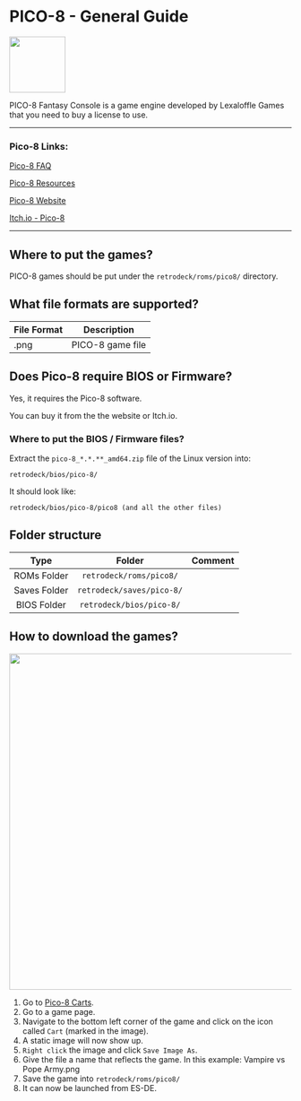 # PICO-8 - General Guide

<img src="../../../wiki_images/logos//pico-8-logo.png"  width="100">

PICO-8 Fantasy Console is a game engine developed by Lexaloffle Games that you need to buy a license to use.

---

### Pico-8 Links:

[Pico-8 FAQ](https://www.lexaloffle.com/pico-8.php?page=faq)

[Pico-8 Resources](https://www.lexaloffle.com/pico-8.php?page=resources)

[Pico-8 Website](https://www.lexaloffle.com/pico-8.php)

[Itch.io - Pico-8](https://lexaloffle.itch.io/pico-8)

---

## Where to put the games?

PICO-8 games should be put under the `retrodeck/roms/pico8/` directory. 

## What file formats are supported?

| File Format | Description |
|-------------|-------------|
| .png        | PICO-8 game file |

## Does Pico-8 require BIOS or Firmware?

Yes, it requires the Pico-8 software. 

You can buy it from the the website or Itch.io.

### Where to put the BIOS / Firmware files?

Extract the `pico-8_*.*.**_amd64.zip` file of the Linux version into:

`retrodeck/bios/pico-8/`

It should look like:

`retrodeck/bios/pico-8/pico8 (and all the other files)`

## Folder structure

| Type    | Folder                 |          Comment     | 
|  :---:  | :---:                  |             :---:     |
| ROMs Folder |`retrodeck/roms/pico8/` |                               |  
| Saves Folder |`retrodeck/saves/pico-8/` |                               |  
| BIOS Folder | `retrodeck/bios/pico-8/` |  |

## How to download the games?

<img src="../pico-8-vampire.png" width="600">

1. Go to [Pico-8 Carts](https://www.lexaloffle.com/bbs/?cat=7&carts_tab=1#mode=carts&sub=2).
2. Go to a game page.
3. Navigate to the bottom left corner of the game and click on the icon called `Cart` (marked in the image).
4. A static image will now show up.
5. `Right click` the image and click `Save Image As`.
6. Give the file a name that reflects the game. In this example: Vampire vs Pope Army.png
7. Save the game into `retrodeck/roms/pico8/` 
8. It can now be launched from ES-DE.
